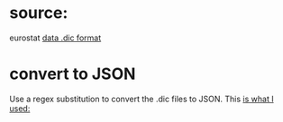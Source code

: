 # source:

eurostat [data .dic format](https://ec.europa.eu/eurostat/estat-navtree-portlet-prod/BulkDownloadListing?sort=1&dir=dic%2Fen)

# convert to JSON

Use a regex substitution to convert the .dic files to JSON.
This [is what I used:](https://regex101.com/r/hXvHtM/1)